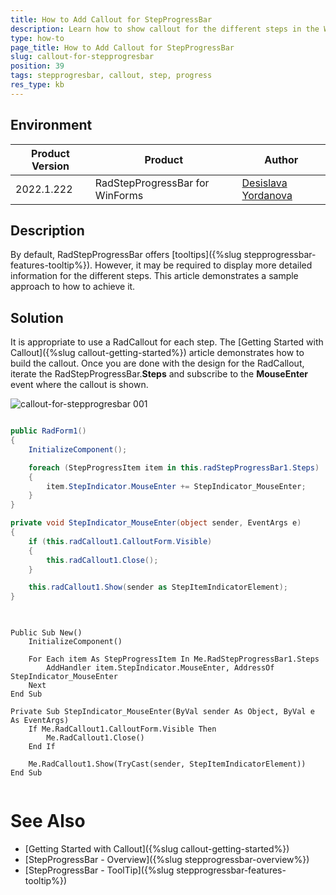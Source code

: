 ```yaml
---
title: How to Add Callout for StepProgressBar
description: Learn how to show callout for the different steps in the WinForms Callout.
type: how-to 
page_title: How to Add Callout for StepProgressBar
slug: callout-for-stepprogresbar
position: 39
tags: stepprogresbar, callout, step, progress
res_type: kb
---
```


## Environment
 
|Product Version|Product|Author|
|----|----|----|
|2022.1.222|RadStepProgressBar for WinForms|[Desislava Yordanova](https://www.telerik.com/blogs/author/desislava-yordanova)|


## Description

By default, RadStepProgressBar offers [tooltips]({%slug stepprogressbar-features-tooltip%}). However, it may be required to display more detailed information for the different steps. This article demonstrates a sample approach to how to achieve it.

## Solution 

It is appropriate to use a RadCallout for each step. The [Getting Started with Callout]({%slug callout-getting-started%}) article demonstrates how to build the callout. Once you are done with the design for the RadCallout, iterate the RadStepProgressBar.**Steps** and subscribe to the **MouseEnter** event where the callout is shown.

![callout-for-stepprogresbar 001](images/callout-for-stepprogresbar001.gif)

````C# 

public RadForm1()
{
    InitializeComponent(); 

    foreach (StepProgressItem item in this.radStepProgressBar1.Steps)
    {
        item.StepIndicator.MouseEnter += StepIndicator_MouseEnter; 
    }
}

private void StepIndicator_MouseEnter(object sender, EventArgs e)
{
    if (this.radCallout1.CalloutForm.Visible)
    {
        this.radCallout1.Close();
    }

    this.radCallout1.Show(sender as StepItemIndicatorElement);
} 

    
````
````VB.NET
Public Sub New()
    InitializeComponent()

    For Each item As StepProgressItem In Me.RadStepProgressBar1.Steps
        AddHandler item.StepIndicator.MouseEnter, AddressOf StepIndicator_MouseEnter
    Next
End Sub

Private Sub StepIndicator_MouseEnter(ByVal sender As Object, ByVal e As EventArgs)
    If Me.RadCallout1.CalloutForm.Visible Then
        Me.RadCallout1.Close()
    End If

    Me.RadCallout1.Show(TryCast(sender, StepItemIndicatorElement))
End Sub
 
````

# See Also

* [Getting Started with Callout]({%slug callout-getting-started%}) 
* [StepProgressBar - Overview]({%slug stepprogressbar-overview%})
* [StepProgressBar - ToolTip]({%slug stepprogressbar-features-tooltip%})
